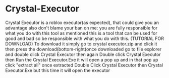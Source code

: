 # Crystal-Executor
Crystal Executor is a roblox executor(as expected), that could give you an advantage also don't blame your ban on me: you are fully responsible for what  you do with this tool as mentioned this is a tool that can be used for good and bad so be responsible with what you do with this. (TUTORIAL FOR DOWNLOAD)
To download it simply go to crystal executor.zip and click it then press the download(bottom-right)once downloaded go to file explorer and double click Crystal Executor
then again Double click Crystal Executor then Run the Crystal Executor.Exe it will open a pop up and in that pop up click "extract all"
once extracted Double Click Crystal Executor then Crystal Executor.Exe but this time it will open the executor
